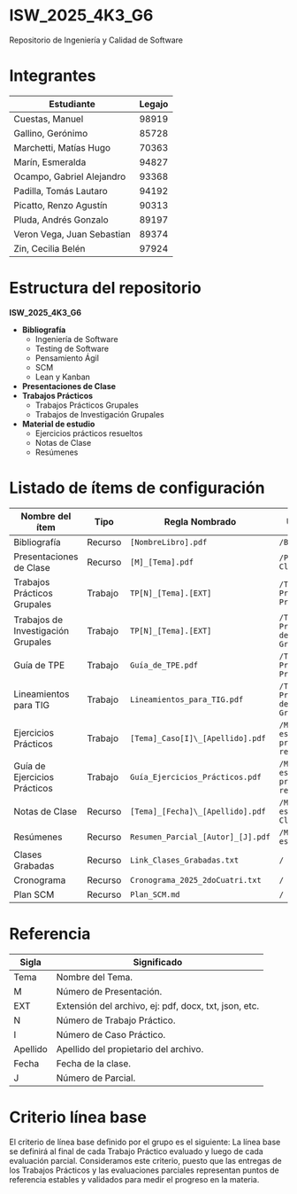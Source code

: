 # ISW_2025_4K3_G6
Repositorio de Ingeniería y Calidad de Software

# Integrantes
| Estudiante                 | Legajo |
| -------------------------- | ------ |
| Cuestas, Manuel            | 98919  |
| Gallino, Gerónimo          | 85728  |
| Marchetti, Matías Hugo     | 70363  |
| Marín, Esmeralda           | 94827  |
| Ocampo, Gabriel Alejandro  | 93368  |
| Padilla, Tomás Lautaro     | 94192  |
| Picatto, Renzo Agustín     | 90313  |
| Pluda, Andrés Gonzalo      | 89197  |
| Veron Vega, Juan Sebastian | 89374  | 
| Zin, Cecilia Belén         | 97924  |

# Estructura del repositorio

**ISW_2025_4K3_G6**
* **Bibliografía**
    * Ingeniería de Software
    * Testing de Software
    * Pensamiento Ágil
    * SCM
    * Lean y Kanban
* **Presentaciones de Clase**
* **Trabajos Prácticos**
  * Trabajos Prácticos Grupales
  * Trabajos de Investigación Grupales    
* **Material de estudio**
  * Ejercicios prácticos resueltos
  * Notas de Clase
  * Resúmenes

# Listado de ítems de configuración
| Nombre del ítem                    | Tipo    | Regla Nombrado                   | Ubicación Física                                          |
| ---------------------------------- | ------- | -------------------------------- | --------------------------------------------------------- |
| Bibliografía                       | Recurso | `[NombreLibro].pdf`              | `/Bibliografía/TemaX`                                     |
| Presentaciones de Clase            | Recurso | `[M]_[Tema].pdf`                 | `/Presentaciones de Clase/`                               |
| Trabajos Prácticos Grupales        | Trabajo | `TP[N]_[Tema].[EXT]`             | `/Trabajos Prácticos/Trabajos Prácticos Grupales/`        |
| Trabajos de Investigación Grupales | Trabajo | `TP[N]_[Tema].[EXT]`             | `/Trabajos Prácticos/Trabajos de Investigación Grupales/` | 
| Guía de TPE                        | Trabajo | `Guía_de_TPE.pdf`                | `/Trabajos Prácticos/Trabajos Prácticos Grupales/`        |
| Lineamientos para TIG              | Trabajo | `Lineamientos_para_TIG.pdf`      | `/Trabajos Prácticos/Trabajos de Investigación Grupales/` |
| Ejercicios Prácticos               | Trabajo | `[Tema]_Caso[I]\_[Apellido].pdf` | `/Material de estudio/Ejercicios prácticos resueltos/`    |
| Guía de Ejercicios Prácticos       | Trabajo | `Guía_Ejercicios_Prácticos.pdf`  | `/Material de estudio/Ejercicios prácticos resueltos/`    |
| Notas de Clase                     | Recurso | `[Tema]_[Fecha]\_[Apellido].pdf` | `/Material de estudio/Notas de Clase/`                    |
| Resúmenes                          | Recurso | `Resumen_Parcial_[Autor]_[J].pdf`| `/Material de estudio/Resúmenes/`                         |
| Clases Grabadas                    | Recurso | `Link_Clases_Grabadas.txt`       | `/`                                                       |
| Cronograma                         | Recurso | `Cronograma_2025_2doCuatri.txt`  | `/`                                                       |
| Plan SCM                           | Recurso | `Plan_SCM.md`                    | `/`                                                       |

# Referencia
| Sigla    | Significado                                           |
| -------- | ----------------------------------------------------- |
| Tema     | Nombre del Tema.                                      |
| M        | Número de Presentación.                               |
| EXT      | Extensión del archivo, ej: pdf, docx, txt, json, etc. |
| N        | Número de Trabajo Práctico.                           |
| I        | Número de Caso Práctico.                              |
| Apellido | Apellido del propietario del archivo.                 |
| Fecha    | Fecha de la clase.                                    |
| J        | Número de Parcial.                                    |


# Criterio línea base
El criterio de línea base definido por el grupo es el siguiente:
La línea base se definirá al final de cada Trabajo Práctico evaluado y luego de cada evaluación parcial. Consideramos este criterio, puesto que las entregas de los Trabajos Prácticos y las evaluaciones parciales representan puntos de referencia estables y validados para medir el progreso en la materia.
